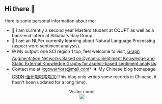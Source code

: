 ## Hi there 👋

Here is some personal information about me:

* 🔭 I am currently a second year Masters student at CQUPT as well as a back-end intern at Alibaba's Raiji Group.
* 🌱 I am an NLPer currently learning about Natural Language Processing (aspect word sentiment analysis).
* 💿 My output: one SCI region 1 top, feel welcome  to visit, [Graph Augmentation Networks Based on Dynamic Sentiment Knowledge and Static External Knowledge Graphs for aspect-based sentiment analysis](https://www.sciencedirect.com/science/article/abs/pii/S0957417424008479).
* Contact me at lxgowarriors@mail.com* 🔈 My Chinese blog homepage: [CSDN-金州啦啦啦啦文](https://blog.csdn.net/G_State_Lavin?spm=1000.2115.3001.5343)(This blog only writes some records in Chinese, it hasn't been updated for a long time).
<p align="center"> 
  Visitor count<br>
  <img src="https://profile-counter.glitch.me/vittorezhang/count.svg" />
</p>
